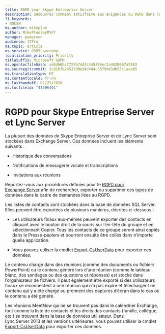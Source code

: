 ```yaml
---
title: RGPD pour Skype Entreprise Server
description: Découvrez comment satisfaire aux exigences du RGPD dans les environnements locaux Skype Entreprise Server et Lync Server.
f1.keywords:
- NOCSH
ms.author: mikeplum
author: MikePlumleyMSFT
manager: pamgreen
audience: ITPro
ms.topic: article
ms.service: O365-seccomp
localization_priority: Priority
titleSuffix: Microsoft GDPR
ms.openlocfilehash: aa0d66bcf727b7dd3c545384ec3a4838667a9183
ms.sourcegitcommit: 1c91b7b24537d0e54d484c3379043db53c1aea65
ms.translationtype: HT
ms.contentlocale: fr-FR
ms.lasthandoff: 01/29/2020
ms.locfileid: "41596401"
---
```

# <a name="gdpr-for-skype-for-business-server-and-lync-server"></a>RGPD pour Skype Entreprise Server et Lync Server

La plupart des données de Skype Entreprise Server et de Lync Server sont stockées dans Exchange Server. Ces données incluent les éléments suivants :

-   Historique des conversations

-   Notifications de messagerie vocale et transcriptions

-   Invitations aux réunions

Reportez-vous aux procédures définies pour le [RGPD pour Exchange Server](gdpr-for-exchange-server.md) afin de rechercher, exporter ou supprimer ces types de données dans le cadre de demandes liées au RGPD.

Les listes de contacts sont stockées dans la base de données SQL Server. Elles peuvent être exportées de plusieurs manières, décrites ci-dessous :

-   Les utilisateurs finaux eux-mêmes peuvent exporter des contacts en cliquant avec le bouton droit de la souris sur l’en-tête du groupe et en sélectionnant Copier. Tous les contacts de ce groupe seront ainsi copiés dans le Presse-papiers et pourront ensuite être collés dans n’importe quelle application.

-   Vous pouvez utiliser la cmdlet [Export-CsUserData](https://docs.microsoft.com/powershell/module/skype/export-csuserdata) pour exporter ces données.

Le contenu chargé dans des réunions (comme des documents ou fichiers PowerPoint) ou le contenu généré lors d’une réunion (comme le tableau blanc, des sondages ou des questions et réponses) est stocké dans l’organisateur de fichiers. Il peut également être exporté si des utilisateurs finaux se reconnectent à une réunion qui n’a pas expiré et téléchargent un contenu qui y a été chargé ou prennent des captures d’écran dans le cas où le contenu a été généré.

Les réunions MeetNow qui ne se trouvent pas dans le calendrier Exchange, tout comme la liste de contacts et les droits des contacts (famille, collègue, etc.) se trouvent dans la base de données utilisateur. Dans Lync Server 2013 et les versions ultérieures, vous pouvez utiliser la cmdlet [Export-CsUserData](https://docs.microsoft.com/powershell/module/skype/export-csuserdata) pour exporter ces données.
